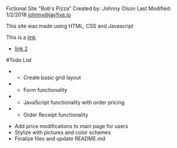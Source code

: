 Fictional Site "Bob's Pizza"
Created by: Johnny Olson            Last Modified: 1/2/2018
            johnny@jayfive.io
            
            
This site was made using HTML, CSS and Javascript


This is a [link](./css/style.css)

* [link 2](www.google.com)


#Todo List

* - Create basic grid layout
* - Form functionality
* - JavaScript functionality with order pricing
* - Order Receipt functionality
- Add price modifications to main page for users
- Stylize with pictures and color schemes
- Finalize files and update README.md

